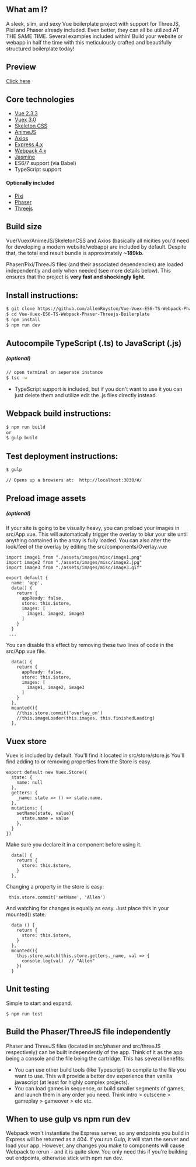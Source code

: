 ## What am I?
A sleek, slim, and sexy Vue boilerplate project with support for ThreeJS, Pixi and Phaser already included.  Even better, they can all be utilized AT THE SAME TIME.  Several examples included within!  Build your website or webapp in half the time with this meticulously crafted and beautifully structured boilerplate today!


## Preview
[Click here](https://vue-vuex-es6-webpack-phaser-bp.herokuapp.com/#/)


## Core technologies
- [Vue 2.3.3](https://vuejs.org/) 
- [Vuex 3.0](https://github.com/vuejs/vuex)
- [Skeleton CSS](http://getskeleton.com/)
- [AnimeJS](http://animejs.com/)
- [Axios](https://github.com/axios/axios)
- [Express 4.x](https://expressjs.com/) 
- [Webpack 4.x](https://webpack.js.org/)
- [Jasmine](https://jasmine.github.io/)
- ES6/7 support (via Babel) 
- TypeScript support

#### Optionally included
- [Pixi](http://www.pixijs.com/) 
- [Phaser](https://phaser.io/)
- [Threejs](https://threejs.org/)


## Build size
Vue/Vuex/AnimeJS/SkeletonCSS and Axios (basically all nicities you'd need for developing a modern website/webapp) are included by default.  Despite that, the total end result bundle is approximately **~189kb**.  

Phaser/Pixi/ThreeJS files (and their associated dependencies) are loaded independently and only when needed (see more details below).  This ensures that the project is **very fast and shockingly light**.



## Install instructions:
```sh
$ git clone https://github.com/allenRoyston/Vue-Vuex-ES6-TS-Webpack-Phaser-Threejs-Boilerplate.git
$ cd Vue-Vuex-ES6-TS-Webpack-Phaser-Threejs-Boilerplate
$ npm install
$ npm run dev
```


## Autocompile TypeScript (.ts) to JavaScript (.js)
##### (*optional*)
```sh
// open terminal on seperate instance
$ tsc -w
```
* TypeScript support is included, but if you don't want to use it you can just delete them and utilize edit the .js files directly instead.


## Webpack build instructions:
```sh
$ npm run build
or 
$ gulp build
```


## Test deployment instructions:
```sh
$ gulp

// Opens up a browsers at:  http://localhost:3030/#/
```


## Preload image assets
##### (*optional*)
If your site is going to be visually heavy, you can preload your images in src/App.vue.  This will automatically trigger the overlay to blur your site until anything contained in the array is fully loaded.  You can also alter the look/feel of the overlay by editing the src/components/Overlay.vue

```
import image1 from "./assets/images/misc/image1.png"
import image2 from "./assets/images/misc/image2.jpg"
import image3 from "./assets/images/misc/image3.gif"

export default {
  name: 'app',
  data() {
    return {
      appReady: false,
      store: this.$store,
      images: [
        image1, image2, image3
      ]
    }
  }
 ...
```

You can disable this effect by removing these two lines of code in the src/App.vue file.
```
  data() {
    return {
      appReady: false,
      store: this.$store,
      images: [
        image1, image2, image3
      ]
    }
  },
  mounted(){
    //this.store.commit('overlay_on')
    //this.imageLoader(this.images, this.finishedLoading)
  },
```


## Vuex store
Vuex is included by default. You'll find it located in src/store/store.js
You'll find adding to or removing properties from the Store is easy.  
```
export default new Vuex.Store({
  state: {
    name: null
  },
  getters: {
    _name: state => () => state.name,
  },
  mutations: {
    setName(state, value){
      state.name = value
    },
  }
})

```

Make sure you declare it in a component before using it.  
```
  data() {
    return {
      store: this.$store,
    }
  },
```

Changing a property in the store is easy:
```
 this.store.commit('setName', 'Allen')
```

And watching for changes is equally as easy.  Just place this in your mounted() state:
```
  data () {
    return {
      store: this.$store,
    }
  },
  mounted(){
    this.store.watch(this.store.getters._name, val => {
      console.log(val)  // "Allen"
    })
  }
```


## Unit testing
Simple to start and expand.  
```
$ npm run test
```


## Build the Phaser/ThreeJS file independently
Phaser and ThreeJS files (located in src/phaser and src/threeJS respectively) can be built independently of the app.  Think of it as the app being a console and the file being the cartridge.  This has several benefits:  
- You can use other build tools (like Typescript) to compile to the file you want to use.  This will provide a better dev experience than vanilla javascript (at least for highly complex projects).
- You can load games in sequence, or build smaller segments of games, and launch them in any order you need.  Think intro > cutscene > gameplay > gameover > etc etc.


## When to use gulp vs npm run dev
Webpack won't instantiate the Express server, so any endpoints you build in Express will be returned as a 404.  If you run Gulp, it will start the server and load your app.  However, any changes you make to components will cause Webpack to rerun - and it is quite slow.  You only need this if you're building out endpoints, otherwise stick with npm run dev.
